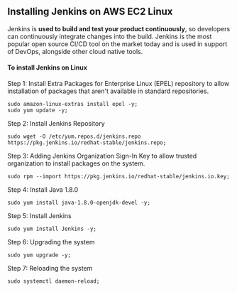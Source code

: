 ## Installing Jenkins on AWS EC2 Linux

Jenkins is **used to build and test your product continuously**, so developers can continuously integrate changes into the build. Jenkins is the most popular open source CI/CD tool on the market today and is used in support of DevOps, alongside other cloud native tools.

#### To install Jenkins on Linux

Step 1: Install Extra Packages for Enterprise Linux (EPEL) repository to allow installation of packages that aren't available in standard repositories.

```
sudo amazon-linux-extras install epel -y;
sudo yum update -y;
```

Step 2: Install Jenkins Repository

```
sudo wget -O /etc/yum.repos.d/jenkins.repo     https://pkg.jenkins.io/redhat-stable/jenkins.repo; 
```

Step 3: Adding Jenkins Organization Sign-In Key to allow trusted organization to install packages on the system.

```
sudo rpm --import https://pkg.jenkins.io/redhat-stable/jenkins.io.key;
```

Step 4: Install Java 1.8.0

```
sudo yum install java-1.8.0-openjdk-devel -y;
```

Step 5: Install Jenkins

```
sudo yum install Jenkins -y;
```

Step 6: Upgrading the system

```
sudo yum upgrade -y;
```

Step 7: Reloading the system

```
sudo systemctl daemon-reload;
```

